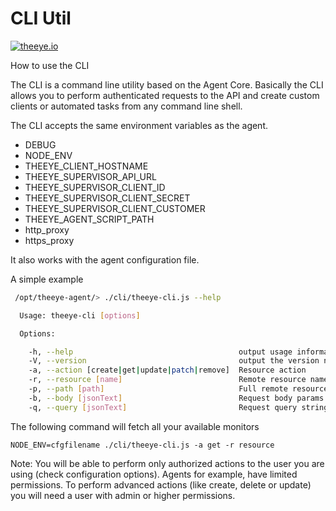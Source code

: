 # CLI Util

[![theeye.io](/images/logo-theeye-theOeye-logo2.png)](https://theeye.io/en/index.html)

How to use the CLI

The CLI is a command line utility based on the Agent Core. Basically the CLI allows you to perform authenticated requests to the API and create custom clients or automated tasks from any command line shell.

The CLI accepts the same environment variables as the agent.

* DEBUG
* NODE\_ENV
* THEEYE\_CLIENT\_HOSTNAME
* THEEYE\_SUPERVISOR\_API\_URL
* THEEYE\_SUPERVISOR\_CLIENT\_ID
* THEEYE\_SUPERVISOR\_CLIENT\_SECRET
* THEEYE\_SUPERVISOR\_CLIENT\_CUSTOMER
* THEEYE\_AGENT\_SCRIPT\_PATH
* http\_proxy
* https\_proxy

It also works with the agent configuration file.

A simple example

```bash
 /opt/theeye-agent/> ./cli/theeye-cli.js --help

  Usage: theeye-cli [options]

  Options:

    -h, --help                                     output usage information
    -V, --version                                  output the version number
    -a, --action [create|get|update|patch|remove]  Resource action
    -r, --resource [name]                          Remote resource name
    -p, --path [path]                              Full remote resource path
    -b, --body [jsonText]                          Request body params in json format
    -q, --query [jsonText]                         Request query string in json format
```

The following command will fetch all your available monitors

`NODE_ENV=cfgfilename ./cli/theeye-cli.js -a get -r resource`

Note: You will be able to perform only authorized actions to the user you are using \(check configuration options\). Agents for example, have limited permissions. To perform advanced actions \(like create, delete or update\) you will need a user with admin or higher permissions.

